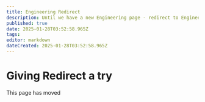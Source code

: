 ```yaml
---
title: Engineering Redirect
description: Until we have a new Engineering page - redirect to Engineering Materials
published: true
date: 2025-01-28T03:52:58.965Z
tags: 
editor: markdown
dateCreated: 2025-01-28T03:52:58.965Z
---
```


# Giving Redirect a try
This page has moved